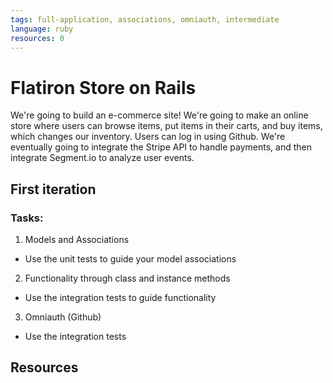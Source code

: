 ```yaml
---
tags: full-application, associations, omniauth, intermediate
language: ruby
resources: 0
---
```


# Flatiron Store on Rails

We're going to build an e-commerce site! We're going to make an online store where users can browse items, put items in their carts, and buy items, which changes our inventory. Users can log in using Github. We're eventually going to integrate the Stripe API to handle payments, and then integrate Segment.io to analyze user events.

## First iteration

### Tasks:

1. Models and Associations
  * Use the unit tests to guide your model associations

2. Functionality through class and instance methods
  * Use the integration tests to guide functionality

3. Omniauth (Github)
  * Use the integration tests

## Resources